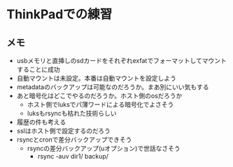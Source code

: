 # ThinkPadでの練習

## メモ
- usbメモリと直挿しのsdカードをそれぞれexfatでフォーマットしてマウントすることに成功
- 自動マウントは未設定。本番は自動マウントを設定しよう
- metadataのバックアップは可能なのだろうか。まあ別にいい気もする
- あと暗号化はどこでやるのだろうか。ホスト側のosだろうか
  - ホスト側でluksでパ薄ワードによる暗号化でよさそう
  - luksもrsyncも枯れた技術らしい
- 履歴の件も考える
- sslはホスト側で設定するのだろう
- rsyncとcronで差分バックアップできそう
  - rsyncの差分バックアップ(uオプション)で世話なさそう
    - rsync -auv dir1/ backup/